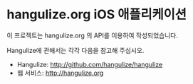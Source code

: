 hangulize.org iOS 애플리케이션
====

이 프로젝트는 hangulize.org 의 API를 이용하여 작성되었습니다.

Hangulize에 관해서는 각각 다음을 참고해 주십시오.
- Hangulize: http://github.com/hangulize/hangulize
- 웹 서비스: http://hangulize.org

